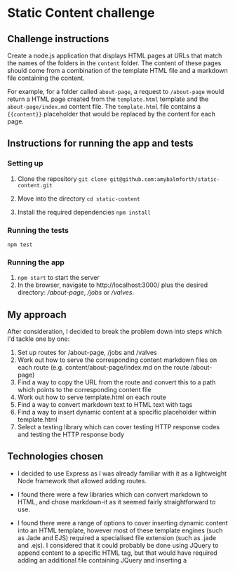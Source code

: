 # Static Content challenge

## Challenge instructions

Create a node.js application that displays HTML pages at URLs that match the names of the folders in the `content` folder. The content of these pages should come from a combination of the template HTML file and a markdown file containing the content.

For example, for a folder called `about-page`, a request to `/about-page` would return a HTML page created from the `template.html` template and the `about-page/index.md` content file. The `template.html` file contains a `{{content}}` placeholder that would be replaced by the content for each page.


## Instructions for running the app and tests

### Setting up

1. Clone the repository ```git clone git@github.com:amybalmforth/static-content.git```

2. Move into the directory ```cd static-content```

3. Install the required dependencies ```npm install```

### Running the tests

```
npm test
```

### Running the app

1. ```npm start``` to start the server
2. In the browser, navigate to http://localhost:3000/ plus the desired directory: */about-page*, */jobs* or */valves*.


## My approach

After consideration, I decided to break the problem down into steps which I'd tackle one by one:

1. Set up routes for /about-page, /jobs and /valves
2. Work out how to serve the corresponding content markdown files on each route (e.g. content/about-page/index.md on the route /about-page)
3. Find a way to copy the URL from the route and convert this to a path which points to the corresponding content file
4. Work out how to serve template.html on each route
5. Find a way to convert markdown text to HTML text with tags
6. Find a way to insert dynamic content at a specific placeholder within template.html
7. Select a testing library which can cover testing HTTP response codes and testing the HTTP response body


## Technologies chosen

* I decided to use Express as I was already familiar with it as a lightweight Node framework that allowed adding routes.

* I found there were a few libraries which can convert markdown to HTML, and chose markdown-it as it seemed fairly straightforward to use.

* I found there were a range of options to cover inserting dynamic content into an HTML template, however most of these template engines (such as Jade and EJS) required a specialised file extension (such as .jade and .ejs). I considered that it could probably be done using JQuery to append content to a specific HTML tag, but that would have required adding an additional file containing JQuery and inserting a <script> link within template.html. I eventually chose Mustache as it was lightweight, allowed me to keep the .html file extension and only required adding an extra curly brace around {{content}} in template.html (this was to allow the unescaped HTML to render)

* After researching testing framework options, I chose to use Mocha with Chai and Chai-http, as it covered the requirements I needed and allowed running the tests from the command line.


## Other points

* The function formatFile() does the following: 1) takes the request URL 2) reads the corresponding markdown file 3) converts it to HTML. As this function behaves the same way for each route, I decided to use one app.get() function for all three routes, putting the permitted routes into an array.

* If more permitted routes were to be added in future, these could be added to the array. However, the file structure would need to remain the same (i.e. a directory named after the route would have to be put into /content and the markdown file would have to be named index.md)
